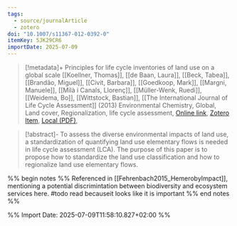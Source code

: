 ```yaml
---
tags:
  - source/journalArticle
  - zotero
doi: "10.1007/s11367-012-0392-0"
itemKey: 5JK29CR6
importDate: 2025-07-09
---
```

>[!metadata]+
> Principles for life cycle inventories of land use on a global scale
> [[Koellner, Thomas]], [[de Baan, Laura]], [[Beck, Tabea]], [[Brandão, Miguel]], [[Civit, Barbara]], [[Goedkoop, Mark]], [[Margni, Manuele]], [[Milà i Canals, Llorenç]], [[Müller-Wenk, Ruedi]], [[Weidema, Bo]], [[Wittstock, Bastian]], 
> [[The International Journal of Life Cycle Assessment]] (2013)
> Environmental Chemistry, Global, Land cover, Regionalization, life cycle assessment, 
> [Online link](https://doi.org/10.1007/s11367-012-0392-0), [Zotero Item](zotero://select/library/items/5JK29CR6), [Local (PDF)](file://C:/Users/aburg/Documents/references/zotero/storage/YBK9UG62/Koellner2013_Principleslifea.pdf), 

>[!abstract]-
>To assess the diverse environmental impacts of land use, a standardization of quantifying land use elementary flows is needed in life cycle assessment (LCA). The purpose of this paper is to propose how to standardize the land use classification and how to regionalize land use elementary flows.

%% begin notes %%
Referenced in [[Fehrenbach2015_HemerobyImpact]], mentioning a potential discrimintation between biodiversity and ecosystem services here.
#todo read becauseit looks like it is important
%% end notes %%

%% Import Date: 2025-07-09T11:58:10.827+02:00 %%
